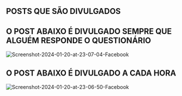 <h2>POSTS QUE SÃO DIVULGADOS</h2>
<h2>O POST ABAIXO É DIVULGADO SEMPRE QUE ALGUÉM RESPONDE O QUESTIONÁRIO</h2>
<img src="https://i.ibb.co/n6MRmDK/Screenshot-2024-01-20-at-23-07-04-Facebook.png" alt="Screenshot-2024-01-20-at-23-07-04-Facebook" border="0">

<h2>O POST ABAIXO É DIVULGADO A CADA HORA</h2>
<img src="https://i.ibb.co/1ztrLCv/Screenshot-2024-01-20-at-23-06-50-Facebook.png" alt="Screenshot-2024-01-20-at-23-06-50-Facebook" border="0">
